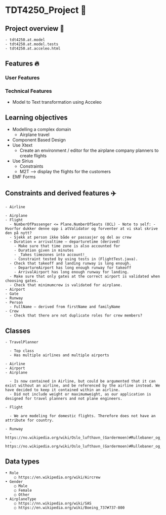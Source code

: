 # TDT4250_Project 💾

## Project overview 📢

    - tdt4250.at.model
    - tdt4250.at.model.tests
    - tdt4250.at.acceleo.html

## Features 🔥

### User Features

### Technical Features

- Model to Text transformation using Acceleo

## Learning objectives

- Modelling a complex domain
  - Airplane travel
- Component Based Design
- Use Xtext
  - Create an environment / editor for the airplane company planners to create flights
- Use Sirius
  - Constraints
  - M2T --> display the flights for the customers
- EMF Forms

## Constraints and derived features ✈️

    - Airline

    - Airplane
    - Flight
      - NumberOfPassenger <= Plane.NumberOfSeats (OCL) - Note to self: - Hvorfor dukker denne opp i atValidator og forventer at vi skal skrive den på nytt?
      - Sjekk at person ikke både er passasjer og del av crew
      - Duration = arrivaltime – departuretime (derived)
        - Make sure that time zone is also accounted for
        - Duration given in minutes
        - _Takes timezones into account!_
        - Constraint tested by using tests in (FlightTest.java).
      - Check that takeoff and landing runway is long enough.
        - DepartureAirport has long enough runway for takeoff
        - ArrivalAirport has long enough runway for landing.
      - Make sure that only gates at the correct airport is validated when choosing gates.
      - Check that minimumcrew is validated for airplane.
    - Airport
    - Gate
    - Runway
    - Person
      - FullName – derived from firstName and familyName
    - Crew
      - Check that there are not duplicate roles for crew members?

## Classes

    - TravelPlanner

      - Top class
      - Has multiple airlines and multiple airports

    - Airline
    - Airport
    - Airplane

      - Is now contained in Airline, but could be argumented that it can exist without an airline, and be referenced by the airline instead. We have decided to keep it contained within an airline.
      - Did not include weight or maximumweight, as our application is designed for travel planners and not plane engineers.

    - Flight

      - We are modeling for domestic flights. Therefore does not have an attribute for country.

    - Runway
      - https://no.wikipedia.org/wiki/Oslo_lufthavn_(Gardermoen)#Rullebaner_og_flytrafikkontroll
      - https://no.wikipedia.org/wiki/Oslo_lufthavn_(Gardermoen)#Rullebaner_og_flytrafikkontroll

## Data types

    • Role
    	○ https://en.wikipedia.org/wiki/Aircrew
    • Gender
    	○ Male
    	○ Female
    	○ Other
    • AirplaneType
    	○ https://nn.wikipedia.org/wiki/SAS
    	○ https://en.wikipedia.org/wiki/Boeing_737#737-800

